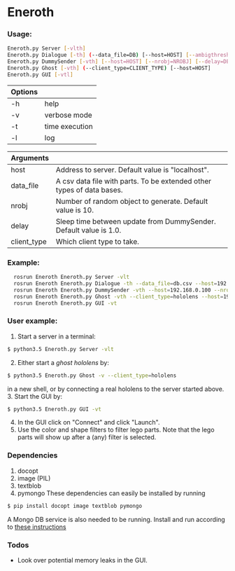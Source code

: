 # Eneroth  
### Usage:
```sh
Eneroth.py Server [-vlth]
Eneroth.py Dialogue [-th] (--data_file=DB) [--host=HOST] [--ambigthresh=AMBIGTHRESH]
Eneroth.py DummySender [-vth] [--host=HOST] [--nrobj=NROBJ] [--delay=DELAY]
Eneroth.py Ghost [-vth] (--client_type=CLIENT_TYPE) [--host=HOST] 
Eneroth.py GUI [-vtl]
```

| Options  |   |
| ------ | ------ |
| -h | help |
| -v | verbose mode |
| -t | time execution |
| -l | log |

|  Arguments |   |
| ------ | ------ |
| host |  Address to server. Default value is "localhost". |
| data_file | A csv data file with parts. To be extended other types of data bases. |
| nrobj | Number of random object to generate. Default value is 10. |
| delay | Sleep time between update from DummySender. Default value is 1.0. |
| client_type | Which client type to take. |

### Example:
```sh
  rosrun Eneroth Eneroth.py Server -vlt
  rosrun Eneroth Eneroth.py Dialogue -th --data_file=db.csv --host=192.168.0.100 --ambigthresh=0.5
  rosrun Eneroth Eneroth.py DummySender -vth --host=192.168.0.100 --nrobj=20 --delay=2.0
  rosrun Eneroth Eneroth.py Ghost -vth --client_type=hololens --host=192.168.0.100
  rosrun Eneroth Eneroth.py GUI -vt
 ```
 
 ### User example:
 1. Start a server in a terminal:
 ```sh
$ python3.5 Eneroth.py Server -vlt
```
2. Either start a *ghost hololens* by:
 ```sh
$ python3.5 Eneroth.py Ghost -v --client_type=hololens
```
in a new shell, or by connecting a real hololens to the server started above.
3. Start the GUI by:
 ```sh
$ python3.5 Eneroth.py GUI -vt
```
4. In the GUI click on "Connect" and click "Launch".
5. Use the color and shape filters to filter lego parts. Note that the lego parts will show up after a (any) filter is selected.

### Dependencies
1. docopt
2. image (PIL)
3. textblob
4. pymongo
These dependencies can easily be installed by running
```sh
$ pip install docopt image textblob pymongo
```
A Mongo DB service is also needed to be running. Install and run according to [these instructions](https://docs.mongodb.com/manual/tutorial/install-mongodb-on-windows/)

### Todos
 - Look over potential memory leaks in the GUI.









